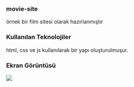 <h3> movie-site </h3>

örnek bir film sitesi olarak hazırlanmıştır

<h3>Kullanılan Teknolojiler</h3>

html, css ve js kullanılarak bir yapı oluşturulmuşur.

<h3> Ekran Görüntüsü </h3>

![](film_sit_video.gif)
